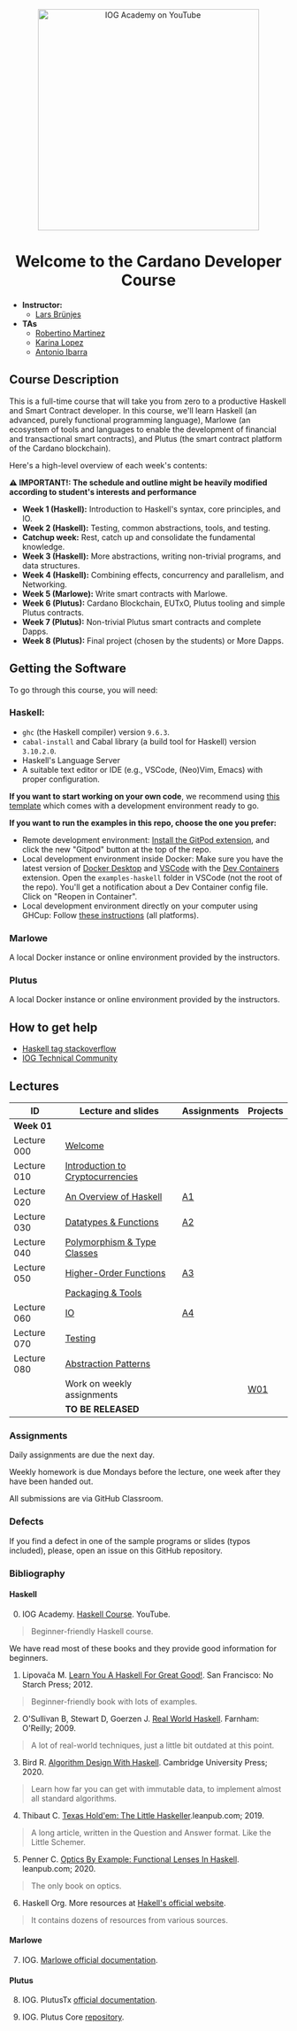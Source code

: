 <div align="center">
    <a href="https://www.youtube.com/@iogacademy"><img src="./img/logos.png" alt="IOG Academy on YouTube" width="400"></a>
  <h1>Welcome to the Cardano Developer Course</h1>
</div>

- **Instructor:**
  - [Lars Brünjes](email:lars.bruenjes@iohk.io)
- **TAs**
  - [Robertino Martinez](email:robertino.martinez@iohk.io)
  - [Karina Lopez](email:karina.lopez@iohk.io)
  - [Antonio Ibarra](email:antonio.ibarra@iohk.io)

## Course Description

This is a full-time course that will take you from zero to a productive Haskell and Smart Contract developer. In this course, we'll learn Haskell (an advanced, purely functional programming language), Marlowe (an ecosystem of tools and languages to enable the development of financial and transactional smart contracts), and Plutus (the smart contract platform of the Cardano blockchain).

Here's a high-level overview of each week's contents:

**⚠️ IMPORTANT!: The schedule and outline might be heavily modified according to student's interests and performance**

- **Week 1 (Haskell):** Introduction to Haskell's syntax, core principles, and IO.
- **Week 2 (Haskell):** Testing, common abstractions, tools, and testing.
- **Catchup week:**     Rest, catch up and consolidate the fundamental knowledge.
- **Week 3 (Haskell):** More abstractions, writing non-trivial programs, and data structures.
- **Week 4 (Haskell):** Combining effects, concurrency and parallelism, and Networking.
- **Week 5 (Marlowe):** Write smart contracts with Marlowe.
- **Week 6 (Plutus):** Cardano Blockchain, EUTxO, Plutus tooling and simple Plutus contracts.
- **Week 7 (Plutus):** Non-trivial Plutus smart contracts and complete Dapps.
- **Week 8 (Plutus):** Final project (chosen by the students) or More Dapps.

## Getting the Software

To go through this course, you will need:

### Haskell:
- `ghc` (the Haskell compiler) version `9.6.3`.
- `cabal-install` and Cabal library (a build tool for Haskell) version `3.10.2.0`.
- Haskell's Language Server
- A suitable text editor or IDE (e.g., VSCode, (Neo)Vim, Emacs) with proper configuration.

**If you want to start working on your own code**, we recommend using [this template](https://github.com/iog-edu-kenya-2024/haskell-template) which comes with a development environment ready to go.

**If you want to run the examples in this repo, choose the one you prefer:**
- Remote development environment: [Install the GitPod extension](https://www.gitpod.io/docs/configure/user-settings/browser-extension), and click the new "Gitpod" button at the top of the repo.
- Local development environment inside Docker: Make sure you have the latest version of [Docker Desktop](https://www.docker.com/products/docker-desktop/) and [VSCode](https://code.visualstudio.com/) with the [Dev Containers](https://marketplace.visualstudio.com/items?itemName=ms-vscode-remote.remote-containers) extension. Open the `examples-haskell` folder in VSCode (not the root of the repo). You'll get a notification about a Dev Container config file. Click on "Reopen in Container".
- Local development environment directly on your computer using GHCup: Follow [these instructions](https://www.youtube.com/watch?v=hSN5mxITv0A&list=PLNEK_Ejlx3x1D9Vq5kqeC3ZDEP7in4dqb&index=13) (all platforms).

### Marlowe
A local Docker instance or online environment provided by the instructors.

### Plutus
A local Docker instance or online environment provided by the instructors.

## How to get help

- [Haskell tag stackoverflow](https://stackoverflow.com/questions/tagged/haskell)
- [IOG Technical Community](https://discord.com/invite/inputoutput)

## Lectures 

|      ID     | Lecture and slides                                       | Assignments                                            | Projects                                            |
|-------------|----------------------------------------------------------|--------------------------------------------------------|-----------------------------------------------------|
| **Week 01** |                                                          |                                                        |                                                     |
| Lecture 000 | [Welcome][1]                                             |                                                        |                                                     |
| Lecture 010 | [Introduction to Cryptocurrencies][2]                    |                                                        |                                                     |
| Lecture 020 | [An Overview of Haskell][3]                              |     [A1](https://classroom.github.com/a/-1HBIQg-)      |                                                     |
| Lecture 030 | [Datatypes & Functions][4]                               |     [A2](https://classroom.github.com/a/I3gkUEN1)      |                                                     |
| Lecture 040 | [Polymorphism & Type Classes][5]                         |                                                        |                                                     |
| Lecture 050 | [Higher-Order Functions][6]                              |     [A3](https://classroom.github.com/a/krH3m18A)      |                                                     |
|             | [Packaging & Tools][7]                                   |                                                        |                                                     |
| Lecture 060 | [IO][8]                                                  |     [A4](https://classroom.github.com/a/pG_suRdh)      |                                                     |
| Lecture 070 | [Testing][9]                                             |                                                        |                                                     |
| Lecture 080 | [Abstraction Patterns][10]                               |                                                        |                                                     |
|             |  Work on weekly assignments                              |                                                        |      [W01](https://classroom.github.com/a/d9nzxyTm) |
|             |  **TO BE RELEASED**                                      |                                                        |                                                     |

[1]:   ../lectures/00-welcome.pdf
[2]:   ../lectures/01-intro-cryptocurrencies.pdf
[3]:   ../lectures/02-overview-haskell.pdf
[4]:   ../lectures/03-datatypes-functions.pdf
[5]:   ../lectures/04-polymorphism-type-classes.pdf
[6]:   ../lectures/05-higher-order-functions.pdf
[7]:   ../lectures/06-packaging-and-tools.pdf
[8]:   ../lectures/07-io.pdf
[9]:   ../lectures/08-testing.pdf
[10]:   ../lectures/09-abstraction-patterns.pdf

### Assignments

Daily assignments are due the next day.

Weekly homework is due Mondays before the lecture, one week after they have been handed out.

All submissions are via GitHub Classroom.

### Defects

If you find a defect in one of the sample programs or slides (typos included), please, open an issue on this GitHub repository.

### Bibliography

#### Haskell

0. IOG Academy. [Haskell Course](https://github.com/input-output-hk/haskell-course). YouTube.

> Beginner-friendly Haskell course.

We have read most of these books and they provide good information for beginners.

1. Lipovača M. [Learn You A Haskell For Great Good!](http://learnyouahaskell.com/). San Francisco: No Starch Press; 2012.

> Beginner-friendly book with lots of examples.

2. O'Sullivan B, Stewart D, Goerzen J. [Real World Haskell](http://book.realworldhaskell.org/). Farnham: O'Reilly; 2009.

>A lot of real-world techniques, just a little bit outdated at this point.

3. Bird R. [Algorithm Design With Haskell](https://www.amazon.com/Algorithm-Design-Haskell-Richard-Bird-ebook/dp/B08BKXJ1N3/ref=tmm_kin_swatch_0?_encoding=UTF8&qid=1597814133&sr=8-1). Cambridge University Press; 2020.

>Learn how far you can get with immutable data, to implement almost all standard algorithms.

4. Thibaut C. [Texas Hold'em: The Little Haskeller](https://leanpub.com/texasholdem-tlh).leanpub.com; 2019.

>A long article, written in the Question and Answer format. Like the Little Schemer.

5. Penner C. [Optics By Example: Functional Lenses In Haskell](https://leanpub.com/optics-by-example). leanpub.com; 2020.

>The only book on optics.

6. Haskell Org. More resources at [Hakell's official website](https://www.haskell.org/documentation/).

> It contains dozens of resources from various sources.

#### Marlowe

7. IOG. [Marlowe official documentation](https://docs.marlowe.iohk.io/docs/introduction).

#### Plutus

8. IOG. PlutusTx [official documentation](https://plutus.readthedocs.io/en/latest/).

9. IOG. Plutus Core [repository](https://github.com/input-output-hk/plutus).
